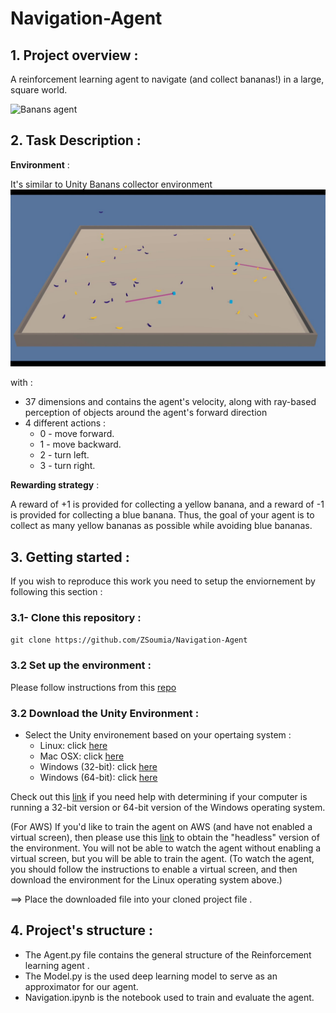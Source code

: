 # Navigation-Agent

## 1. Project overview :
A reinforcement learning agent to navigate (and collect bananas!) in a large, square world.

![Banans agent](https://github.com/ZSoumia/Navigation-Agent/blob/master/assets/simulation.gif)

## 2. Task Description : 
**Environment** :

It's similar to Unity Banans collector environment 
![env](https://github.com/ZSoumia/Navigation-Agent/blob/master/assets/env.jpg)

with :
-  37 dimensions and contains the agent's velocity, along with ray-based perception of objects around the agent's forward direction
- 4 different actions : 
  * 0 - move forward.
  * 1 - move backward.
  * 2 - turn left.
  * 3 - turn right.
 
**Rewarding strategy** :

A reward of +1 is provided for collecting a yellow banana, and a reward of -1 is provided for collecting a blue banana. Thus, the goal of your agent is to collect as many yellow bananas as possible while avoiding blue bananas.

## 3. Getting started :
If you wish to reproduce this work you need to setup the enviornement by following this section : 

### 3.1- Clone this repository :
`
git clone https://github.com/ZSoumia/Navigation-Agent
`
### 3.2 Set up the environment : 
  Please follow instructions from this [repo](https://github.com/udacity/deep-reinforcement-learning#dependencies)
### 3.2 Download the Unity Environment :
- Select the Unity environement based on your opertaing system : 
  - Linux: click [here](https://s3-us-west-1.amazonaws.com/udacity-drlnd/P1/Banana/Banana_Linux.zip)
  - Mac OSX: click [here](https://s3-us-west-1.amazonaws.com/udacity-drlnd/P1/Banana/Banana.app.zip)
  - Windows (32-bit): click [here](https://s3-us-west-1.amazonaws.com/udacity-drlnd/P1/Banana/Banana_Windows_x86.zip)
  - Windows (64-bit): click [here](https://s3-us-west-1.amazonaws.com/udacity-drlnd/P1/Banana/Banana_Windows_x86_64.zip)
  
Check out this [link](https://support.microsoft.com/en-us/help/827218/how-to-determine-whether-a-computer-is-running-a-32-bit-version-or-64) if you need help with determining if your computer is running a 32-bit version or 64-bit version of the Windows operating system.

(For AWS) If you'd like to train the agent on AWS (and have not enabled a virtual screen), then please use this [link](https://s3-us-west-1.amazonaws.com/udacity-drlnd/P1/Banana/Banana_Linux_NoVis.zip) to obtain the "headless" version of the environment. You will not be able to watch the agent without enabling a virtual screen, but you will be able to train the agent. (To watch the agent, you should follow the instructions to enable a virtual screen, and then download the environment for the Linux operating system above.)

==> Place the downloaded file into your cloned project file .

## 4. Project's structure :
- The Agent.py file contains the general structure of the Reinforcement learning agent .
- The Model.py is the used deep learning model to serve as an approximator for our agent.
- Navigation.ipynb is the notebook used to train and evaluate the agent.
